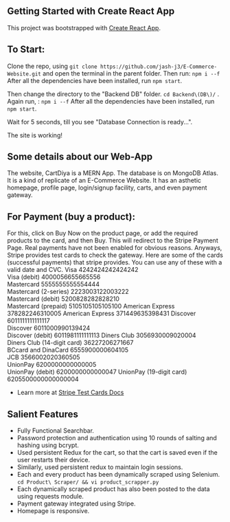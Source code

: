 ## Getting Started with Create React App

This project was bootstrapped with [Create React App](https://github.com/facebook/create-react-app).

## To Start:

Clone the repo, using ```git clone https://github.com/jash-j3/E-Commerce-Website.git``` and open the terminal in the parent folder.
Then run: ```npm i --f```
After all the dependencies have been installed, run ```npm start```.

Then change the directory to the "Backend DB" folder. ```cd Backend\(DB\)/``` .
Again run, : ```npm i --f```
After all the dependencies have been installed, run ```npm start```.


Wait for 5 seconds, till you see "Database Connection is ready...".

The site is working!

## Some details about our Web-App
The website, CartDiya is a MERN App. The database is on MongoDB Atlas. It is a kind of replicate of an E-Commerce Website. It has an asthetic homepage, profile page, login/signup facility, carts, and even payment gateway. 

## For Payment (buy a product):
For this, click on Buy Now on the product page, or add the required products to the card, and then Buy. This will redirect to the Stripe Payment Page.
Real payments have not been enabled for obvious reasons. Anyways, Stripe provides test cards to check the gateway. Here are some of the cards (successful payments) that stripe provides. You can use any of these with a valid date and CVC.
Visa	4242424242424242	
Visa (debit)	4000056655665556	
Mastercard	5555555555554444	
Mastercard (2-series)	2223003122003222	
Mastercard (debit)	5200828282828210	
Mastercard (prepaid)	5105105105105100
American Express	378282246310005	
American Express	371449635398431
Discover	6011111111111117	
Discover	6011000990139424	
Discover (debit)	6011981111111113
Diners Club	3056930009020004	
Diners Club (14-digit card)	36227206271667	
BCcard and DinaCard	6555900000604105	
JCB	3566002020360505	
UnionPay	6200000000000005	
UnionPay (debit)	6200000000000047
UnionPay (19-digit card)	6205500000000000004	

* Learn more at [Stripe Test Cards Docs](https://stripe.com/docs/testing)


##  Salient Features
* Fully Functional Searchbar.
* Password protection and authentication using 10 rounds of salting and hashing using bcrypt.
* Used persistent Redux for the cart, so that the cart is saved even if the user restarts their device.
* Similarly, used persistent redux to maintain login sessions.
* Each and every product has been dynamically scraped using Selenium. ```cd Product\ Scraper/ && vi product_scrapper.py```
* Each dynamically scraped product has also been posted to the data using requests module.
* Payment gateway integrated using Stripe.
* Homepage is responsive.
  
  
